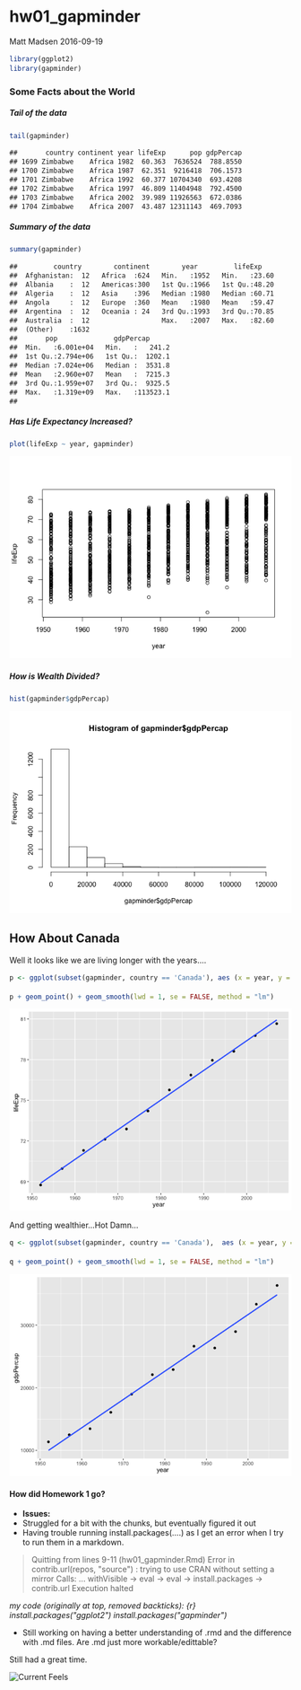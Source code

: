hw01\_gapminder
================
Matt Madsen
2016-09-19

``` r
library(ggplot2)
library(gapminder)
```

### Some Facts about the World

##### Tail of the data

``` r
tail(gapminder)
```

    ##       country continent year lifeExp      pop gdpPercap
    ## 1699 Zimbabwe    Africa 1982  60.363  7636524  788.8550
    ## 1700 Zimbabwe    Africa 1987  62.351  9216418  706.1573
    ## 1701 Zimbabwe    Africa 1992  60.377 10704340  693.4208
    ## 1702 Zimbabwe    Africa 1997  46.809 11404948  792.4500
    ## 1703 Zimbabwe    Africa 2002  39.989 11926563  672.0386
    ## 1704 Zimbabwe    Africa 2007  43.487 12311143  469.7093

##### Summary of the data

``` r
summary(gapminder)
```

    ##         country        continent        year         lifeExp     
    ##  Afghanistan:  12   Africa  :624   Min.   :1952   Min.   :23.60  
    ##  Albania    :  12   Americas:300   1st Qu.:1966   1st Qu.:48.20  
    ##  Algeria    :  12   Asia    :396   Median :1980   Median :60.71  
    ##  Angola     :  12   Europe  :360   Mean   :1980   Mean   :59.47  
    ##  Argentina  :  12   Oceania : 24   3rd Qu.:1993   3rd Qu.:70.85  
    ##  Australia  :  12                  Max.   :2007   Max.   :82.60  
    ##  (Other)    :1632                                                
    ##       pop              gdpPercap       
    ##  Min.   :6.001e+04   Min.   :   241.2  
    ##  1st Qu.:2.794e+06   1st Qu.:  1202.1  
    ##  Median :7.024e+06   Median :  3531.8  
    ##  Mean   :2.960e+07   Mean   :  7215.3  
    ##  3rd Qu.:1.959e+07   3rd Qu.:  9325.5  
    ##  Max.   :1.319e+09   Max.   :113523.1  
    ## 

##### Has Life Expectancy Increased?

``` r
plot(lifeExp ~ year, gapminder)
```

![](hw01_gapminder_files/figure-markdown_github/unnamed-chunk-4-1.png)

##### How is Wealth Divided?

``` r
hist(gapminder$gdpPercap)
```

![](hw01_gapminder_files/figure-markdown_github/unnamed-chunk-5-1.png)

How About Canada
----------------

Well it looks like we are living longer with the years....

``` r
p <- ggplot(subset(gapminder, country == 'Canada'), aes (x = year, y = lifeExp)) 

p + geom_point() + geom_smooth(lwd = 1, se = FALSE, method = "lm")
```

![](hw01_gapminder_files/figure-markdown_github/unnamed-chunk-6-1.png)

And getting wealthier...Hot Damn...

``` r
q <- ggplot(subset(gapminder, country == 'Canada'),  aes (x = year, y = gdpPercap))

q + geom_point() + geom_smooth(lwd = 1, se = FALSE, method = "lm")
```

![](hw01_gapminder_files/figure-markdown_github/unnamed-chunk-7-1.png)

#### How did Homework 1 go?

-   **Issues:**
-   Struggled for a bit with the chunks, but eventually figured it out
-   Having trouble running install.packages(....) as I get an error when I try to run them in a markdown.

> Quitting from lines 9-11 (hw01\_gapminder.Rmd) Error in contrib.url(repos, "source") : trying to use CRAN without setting a mirror Calls: <Anonymous> ... withVisible -&gt; eval -&gt; eval -&gt; install.packages -&gt; contrib.url Execution halted

*my code (originally at top, removed backticks):
{r}
install.packages("ggplot2")
install.packages("gapminder")*

-   Still working on having a better understanding of .rmd and the
     difference with .md files. Are .md just more workable/edittable?

Still had a great time.

![Current Feels](http://i.giphy.com/jd6TVgsph6w7e.gif)
